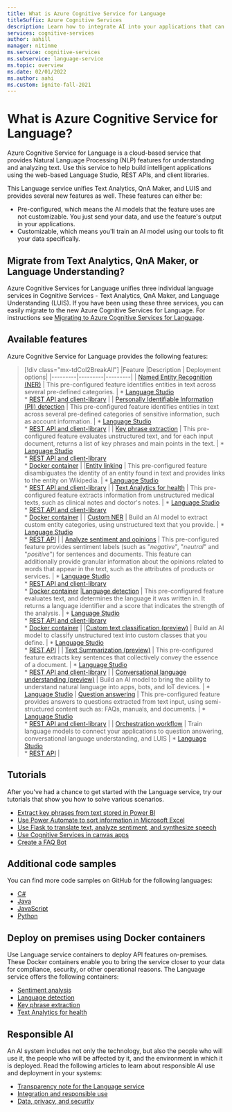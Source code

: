 ```yaml
---
title: What is Azure Cognitive Service for Language
titleSuffix: Azure Cognitive Services
description: Learn how to integrate AI into your applications that can extract information and understand written language.
services: cognitive-services
author: aahill
manager: nitinme
ms.service: cognitive-services
ms.subservice: language-service
ms.topic: overview
ms.date: 02/01/2022
ms.author: aahi
ms.custom: ignite-fall-2021
---
```


# What is Azure Cognitive Service for Language?

Azure Cognitive Service for Language is a cloud-based service that provides Natural Language Processing (NLP) features for understanding and analyzing text. Use this service to help build intelligent applications using the web-based Language Studio, REST APIs, and client libraries.  

This Language service unifies Text Analytics, QnA Maker, and LUIS and provides several new features as well. These features can either be:
* Pre-configured, which means the AI models that the feature uses are not customizable. You just send your data, and use the feature's output in your applications.
* Customizable, which means you'll train an AI model using our tools to fit your data specifically.

## Migrate from Text Analytics, QnA Maker, or Language Understanding?

Azure Cognitive Services for Language unifies three individual language services in Cognitive Services - Text Analytics, QnA Maker, and Language Understanding (LUIS). If you have been using these three services, you can easily migrate to the new Azure Cognitive Services for Language. For instructions see [Migrating to Azure Cognitive Services for Language](concepts/migrate.md).  

## Available features

Azure Cognitive Service for Language provides the following features:

> [!div class="mx-tdCol2BreakAll"]
> |Feature  |Description  | Deployment options| 
> |---------|---------|---------|
> | [Named Entity Recognition (NER)](named-entity-recognition/overview.md)     | This pre-configured feature identifies entities in text across several pre-defined categories.        | * [Language Studio](language-studio.md) <br> * [REST API and client-library](named-entity-recognition/quickstart.md) |
> | [Personally Identifiable Information (PII) detection](personally-identifiable-information/overview.md)     | This pre-configured feature identifies entities in text across several pre-defined categories of sensitive information, such as account information.        | * [Language Studio](language-studio.md) <br> * [REST API and client-library](personally-identifiable-information/quickstart.md) |
> | [Key phrase extraction](key-phrase-extraction/overview.md)     | This pre-configured feature evaluates unstructured text, and for each input document, returns a list of key phrases and main points in the text. | * [Language Studio](language-studio.md) <br> * [REST API and client-library](key-phrase-extraction/quickstart.md) <br> * [Docker container](key-phrase-extraction/how-to/use-containers.md)  |
> |[Entity linking](entity-linking/overview.md)    | This pre-configured feature disambiguates the identity of an entity found in text and provides links to the entity on Wikipedia.        | * [Language Studio](language-studio.md) <br> * [REST API and client-library](entity-linking/quickstart.md) |
> | [Text Analytics for health](text-analytics-for-health/overview.md)    | This pre-configured feature extracts information from unstructured medical texts, such as clinical notes and doctor's notes.  | * [Language Studio](language-studio.md) <br> * [REST API and client-library](text-analytics-for-health/quickstart.md) <br> * [Docker container](text-analytics-for-health/how-to/use-containers.md) |
> | [Custom NER](custom-named-entity-recognition/overview.md)    | Build an AI model to extract custom entity categories, using unstructured text that you provide. |  * [Language Studio](custom-named-entity-recognition/quickstart.md?pivots=language-studio) <br> * [REST API](custom-named-entity-recognition/quickstart.md?pivots=rest-api) |
> | [Analyze sentiment and opinions](sentiment-opinion-mining/overview.md)     | This pre-configured feature provides sentiment labels (such as "*negative*", "*neutral*" and "*positive*") for sentences and documents. This feature can additionally provide granular information about the opinions related to words that appear in the text, such as the attributes of products or services. |  * [Language Studio](language-studio.md) <br> * [REST API and client-library](sentiment-opinion-mining/quickstart.md) <br> * [Docker container](sentiment-opinion-mining/how-to/use-containers.md)
> |[Language detection](language-detection/overview.md)    | This pre-configured feature evaluates text, and determines the language it was written in. It returns a language identifier and a score that indicates the strength of the analysis.        | * [Language Studio](language-studio.md) <br> * [REST API and client-library](language-detection/quickstart.md) <br> * [Docker container](language-detection/how-to/use-containers.md) |
> |[Custom text classification (preview)](custom-classification/overview.md)    | Build an AI model to classify unstructured text into custom classes that you define.         | * [Language Studio](custom-classification/quickstart.md?pivots=language-studio)<br> * [REST API](language-detection/quickstart.md?pivots=rest-api) |
> | [Text Summarization (preview)](text-summarization/overview.md)     | This pre-configured feature extracts key sentences that collectively convey the essence of a document. | * [Language Studio](language-studio.md) <br> * [REST API and client-library](text-summarization/quickstart.md) |
> | [Conversational language understanding (preview)](conversational-language-understanding/overview.md)   | Build an AI model to bring the ability to understand natural language into apps, bots, and IoT devices. | * [Language Studio](conversational-language-understanding/quickstart.md)
> | [Question answering](question-answering/overview.md)     | This pre-configured feature provides answers to questions extracted from text input, using semi-structured content such as: FAQs, manuals, and documents. | * [Language Studio](language-studio.md) <br> * [REST API and client-library](question-answering/quickstart/sdk.md) |
> | [Orchestration workflow](orchestration-workflow/overview.md)    | Train language models to connect your applications to question answering, conversational language understanding, and LUIS |  * [Language Studio](orchestration-workflow/quickstart.md?pivots=language-studio) <br> * [REST API](orchestration-workflow/quickstart.md?pivots=rest-api) |


## Tutorials

After you've had a chance to get started with the Language service, try our tutorials that show you how to solve various scenarios.

* [Extract key phrases from text stored in Power BI](key-phrase-extraction/tutorials/integrate-power-bi.md)
* [Use Power Automate to sort information in Microsoft Excel](named-entity-recognition/tutorials/extract-excel-information.md) 
* [Use Flask to translate text, analyze sentiment, and synthesize speech](/learn/modules/python-flask-build-ai-web-app/)
* [Use Cognitive Services in canvas apps](/powerapps/maker/canvas-apps/cognitive-services-api?context=/azure/cognitive-services/language-service/context/context)
* [Create a FAQ Bot](question-answering/tutorials/bot-service.md)

## Additional code samples

You can find more code samples on GitHub for the following languages:

* [C#](https://github.com/Azure/azure-sdk-for-net/tree/main/sdk/textanalytics/Azure.AI.TextAnalytics/samples)
* [Java](https://github.com/Azure/azure-sdk-for-java/tree/main/sdk/textanalytics/azure-ai-textanalytics/src/samples)
* [JavaScript](https://github.com/Azure/azure-sdk-for-js/tree/main/sdk/textanalytics/ai-text-analytics/samples)
* [Python](https://github.com/Azure/azure-sdk-for-python/tree/main/sdk/textanalytics/azure-ai-textanalytics/samples)

## Deploy on premises using Docker containers 
Use Language service containers to deploy API features on-premises. These Docker containers enable you to bring the service closer to your data for compliance, security, or other operational reasons. The Language service offers the following containers:

* [Sentiment analysis](sentiment-opinion-mining/how-to/use-containers.md)
* [Language detection](language-detection/how-to/use-containers.md)
* [Key phrase extraction](key-phrase-extraction/how-to/use-containers.md) 
* [Text Analytics for health](text-analytics-for-health/how-to/use-containers.md)


## Responsible AI 

An AI system includes not only the technology, but also the people who will use it, the people who will be affected by it, and the environment in which it is deployed. Read the following articles to learn about responsible AI use and deployment in your systems:

* [Transparency note for the Language service](/legal/cognitive-services/text-analytics/transparency-note)
* [Integration and responsible use](/legal/cognitive-services/text-analytics/guidance-integration-responsible-use)
* [Data, privacy, and security](/legal/cognitive-services/text-analytics/data-privacy)
